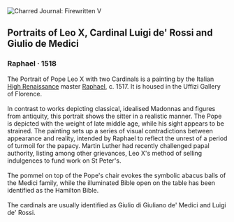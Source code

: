 <div class="artwork-of-the-day">
  <div class="container">
    <div class="img-wrapper">
      <img
        src="https://uploads2.wikiart.org/images/raphael/portraits-of-leo-x-cardinal-luigi-de-rossi-and-giulio-de-medici-1518.jpg!Large.jpg"
        alt="Charred Journal: Firewritten V" />
    </div>
    <div class="artwork-detail">
      <div class="artwork-origin"> 
        <h2 class="artwork-name">Portraits of Leo X, Cardinal Luigi de' Rossi and Giulio de Medici</h2>
        <h3 class="artist">
          Raphael
                    ·  1518
        </h3>
      </div>
      <p class="description">
        <span class="artwork-description-text ng-binding" ng-bind-html="viewModel.ArtworkOfTheDay.Description | unsafe">The Portrait of Pope Leo X with two Cardinals is a painting by the Italian <a target="_blank" href="/en/artists-by-art-movement/high-renaissance">High Renaissance</a> master <a target="_blank" href="/en/raphael">Raphael</a>, c. 1517. It is housed in the Uffizi Gallery of Florence.
<br>
<br>In contrast to works depicting classical, idealised Madonnas and figures from antiquity, this portrait shows the sitter in a realistic manner. The Pope is depicted with the weight of late middle age, while his sight appears to be strained. The painting sets up a series of visual contradictions between appearance and reality, intended by Raphael to reflect the unrest of a period of turmoil for the papacy. Martin Luther had recently challenged papal authority, listing among other grievances, Leo X's method of selling indulgences to fund work on St Peter's.
<br>
<br>The pommel on top of the Pope's chair evokes the symbolic abacus balls of the Medici family, while the illuminated Bible open on the table has been identified as the Hamilton Bible.
<br>
<br>The cardinals are usually identified as Giulio di Giuliano de' Medici and Luigi de' Rossi.</span>
                        <div class="text-shadow-container" ng-show="showShadow" style=""></div>
      </p>
    </div>
  </div>

</div>
